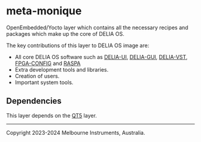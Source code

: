 # meta-monique

OpenEmbedded/Yocto layer which contains all the necessary recipes and
packages which make up the core of DELIA OS.

The key contributions of this layer to DELIA OS image are:
- All core DELIA OS software such as [DELIA-UI](https://github.com/Melbourne-Instruments/delia_ui), [DELIA-GUI](https://github.com/Melbourne-Instruments/delia_gui), [DELIA-VST](https://github.com/Melbourne-Instruments/delia_vst), [FPGA-CONFIG](https://github.com/Melbourne-Instruments/fpga_config) and [RASPA](https://github.com/Melbourne-Instruments/raspa)
- Extra development tools and libraries.
- Creation of users.
- Important system tools.

## Dependencies
This layer depends on the [QT5](https://github.com/meta-qt5/meta-qt5) layer.

---
Copyright 2023-2024 Melbourne Instruments, Australia.
